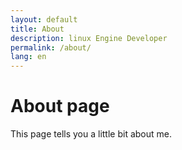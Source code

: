```yaml
---
layout: default
title: About
description: linux Engine Developer
permalink: /about/
lang: en
---
```

# About page

This page tells you a little bit about me.
